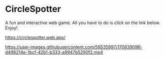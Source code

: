 # CircleSpotter

A fun and interactive web game. All you have to do is click on the link below. Enjoy!

https://circlespotter.web.app/ 


https://user-images.githubusercontent.com/58535997/170839096-d498214e-1bcf-42b1-b333-a9947b5290f2.mp4

